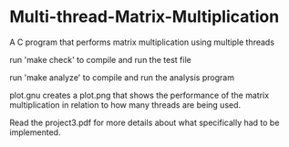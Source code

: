 # Multi-thread-Matrix-Multiplication
A C program that performs matrix multiplication using multiple threads

run 'make check' to compile and run the test file

run 'make analyze' to compile and run the analysis program

plot.gnu creates a plot.png that shows the performance of the matrix multiplication in relation to how many threads are being used.

Read the project3.pdf for more details about what specifically had to be implemented.
